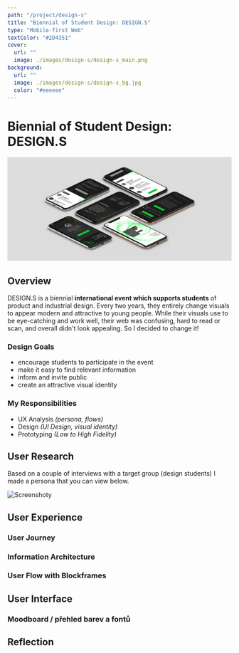 ```yaml
---
path: "/project/design-s"
title: "Biennial of Student Design: DESIGN.S"
type: "Mobile-first Web"
textColor: "#2D4351"
cover:
  url: ""
  image: ./images/design-s/design-s_main.png
background:
  url: ""
  image: ./images/design-s/design-s_bg.jpg
  color: "#eeeeee"
---
```


# Biennial of Student Design: DESIGN.S

<full-width color="#dddddd">

  ![Screenshoty](./images/design-s/design-s_isometric.jpg)

</full-width>

## Overview

DESIGN.S is a biennial __international event which supports students__ of product and industrial design. Every two years, they entirely change visuals to appear modern and attractive to young people. While their visuals use to be eye-catching and work well, their web was confusing, hard to read or scan, and overall didn't look appealing. So I decided to change it!

### Design Goals
* encourage students to participate in the event
* make it easy to find relevant information
* inform and invite public
* create an attractive visual identity

### My Responsibilities
* UX Analysis _(persona, flows)_
* Design _(UI Design, visual identity)_
* Prototyping _(Low to High Fidelity)_

## User Research
Based on a couple of interviews with a target group (design students) I made a persona that you can view below.

![Screenshoty](https://i.pinimg.com/originals/b6/12/06/b61206d271a3c587f59f30f3828d64ed.png)

## User Experience

### User Journey

### Information Architecture

### User Flow with Blockframes

## User Interface

### Moodboard / přehled barev a fontů

## Reflection
